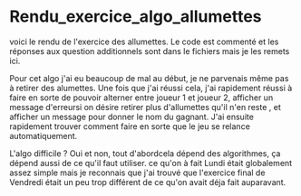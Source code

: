 # Rendu_exercice_algo_allumettes
voici le rendu de l'exercice des allumettes. Le code est commenté et les réponses aux question additionnels sont dans le fichiers mais je les remets ici. 

Pour cet algo j'ai eu beaucoup de mal au début, je ne parvenais même pas à retirer des alumettes. Une fois que j'ai réussi cela,
 j'ai rapidement réussi à faire en sorte de pouvoir alterner entre joueur 1 et joueur 2, afficher un message d'erreursi on désire retirer plus d'allumettes qu'il n'en reste , 
 et afficher un message pour donner le nom du gagnant. J'ai ensuite rapidement trouver comment faire en sorte que le jeu se relance automatiquement. 

L'algo difficile ? Oui et non, tout d'abordcela dépend des algorithmes, ça dépend aussi de ce qu'il faut utiliser. ce qu'on à fait Lundi était globalement assez simple mais je reconnais 
que j'ai trouvé que l'exercice final de Vendredi était un peu trop différent de ce qu'on avait déja fait auparavant.

